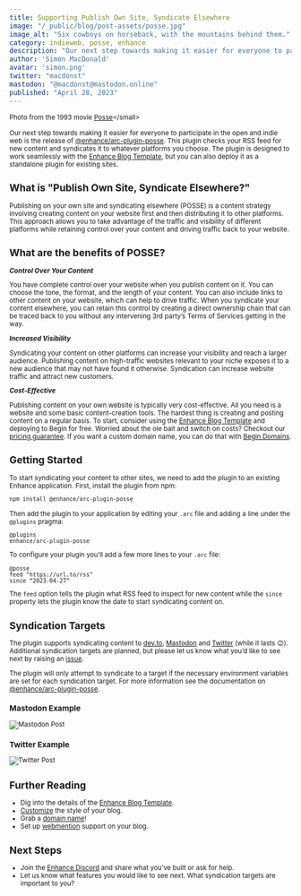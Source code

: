 ```yaml
---
title: Supporting Publish Own Site, Syndicate Elsewhere
image: "/_public/blog/post-assets/posse.jpg"
image_alt: "Six cowboys on horseback, with the mountains behind them."
category: indieweb, posse, enhance
description: "Our next step towards making it easier for everyone to participate in the open and indie web is the release of @enhance/arc-plugin-posse. This plugin checks your RSS feed for new content and syndicates it to whatever platforms you choose. The plugin is designed to work seamlessly with the Enhance Blog Template, but you can also deploy it as a standalone plugin for existing sites."
author: 'Simon MacDonald'
avatar: 'simon.png'
twitter: "macdonst"
mastodon: "@macdonst@mastodon.online"
published: "April 28, 2023"
---
```


<small>Photo from the 1993 movie [Posse](https://en.wikipedia.org/wiki/Posse_(1993_film))</small>

Our next step towards making it easier for everyone to participate in the open and indie web is the release of [@enhance/arc-plugin-posse](https://github.com/enhance-dev/arc-plugin-posse). This plugin checks your RSS feed for new content and syndicates it to whatever platforms you choose. The plugin is designed to work seamlessly with the [Enhance Blog Template](https://begin.com/blog/posts/2023-03-17-introducing-the-enhance-blog-template), but you can also deploy it as a standalone plugin for existing sites.


## What is "Publish Own Site, Syndicate Elsewhere?"

Publishing on your own site and syndicating elsewhere (POSSE) is a content strategy involving creating content on your website first and then distributing it to other platforms. This approach allows you to take advantage of the traffic and visibility of different platforms while retaining control over your content and driving traffic back to your website.

## What are the benefits of POSSE?

**_Control Over Your Content_**

You have complete control over your website when you publish content on it. You can choose the tone, the format, and the length of your content. You can also include links to other content on your website, which can help to drive traffic. When you syndicate your content elsewhere, you can retain this control by creating a direct ownership chain that can be traced back to you without any intervening 3rd party’s Terms of Services getting in the way.

**_Increased Visibility_**

Syndicating your content on other platforms can increase your visibility and reach a larger audience. Publishing content on high-traffic websites relevant to your niche exposes it to a new audience that may not have found it otherwise. Syndication can increase website traffic and attract new customers.

**_Cost-Effective_**

Publishing content on your own website is typically very cost-effective. All you need is a website and some basic content-creation tools. The hardest thing is creating and posting content on a regular basis. To start, consider using the [Enhance Blog Template](https://begin.com/blog/posts/2023-03-17-introducing-the-enhance-blog-template) and deploying to Begin for free. Worried about the ole bait and switch on costs? Checkout our [pricing guarantee](https://begin.com/pricing). If you want a custom domain name, you can do that with [Begin Domains](https://begin.com/blog/posts/2023-04-03-begin-domains).

## Getting Started

To start syndicating your content to other sites, we need to add the plugin to an existing Enhance application. First, install the plugin from npm:

```bash \
npm install @enhance/arc-plugin-posse
```

Then add the plugin to your application by editing your `.arc` file and adding a line under the `@plugins` pragma:

```arc
@plugins
enhance/arc-plugin-posse
```

To configure your plugin you’ll add a few more lines to your `.arc` file:

```arc
@posse
feed "https://url.to/rss"
since “2023-04-27”
```

The `feed` option tells the plugin what RSS feed to inspect for new content while the `since` property lets the plugin know the date to start syndicating content on.

## Syndication Targets

The plugin supports syndicating content to [dev.to](https://dev.to/), [Mastodon](https://joinmastodon.org/) and [Twitter](https://twitter.com/) (while it lasts 😉). Additional syndication targets are planned, but please let us know what you’d like to see next by raising an [issue](https://github.com/enhance-dev/arc-plugin-posse/issues).

The plugin will only attempt to syndicate to a target if the necessary environment variables are set for each syndication target. For more information see the documentation on [@enhance/arc-plugin-posse](https://github.com/enhance-dev/arc-plugin-posse#readme).

### Mastodon Example

![Mastodon Post](/_public/blog/post-assets/posse-mastodon.png)

### Twitter Example

![Twitter Post](/_public/blog/post-assets/posse-twitter.png)

## Further Reading

* Dig into the details of the [Enhance Blog Template](https://begin.com/blog/posts/2023-03-17-introducing-the-enhance-blog-template).
* [Customize](https://begin.com/blog/posts/2023-04-06-customizing-the-enhance-blog-template) the style of your blog.
* Grab a [domain name](https://begin.com/blog/posts/2023-04-03-begin-domains)!
* Set up [webmention](https://begin.com/blog/posts/2023-04-19-webmention-support-in-enhance-blog-template) support on your blog.

## Next Steps

* Join the [Enhance Discord](https://enhance.dev/discord) and share what you’ve built or ask for help.
* Let us know what features you would like to see next. What syndication targets are important to you?
